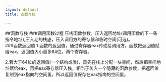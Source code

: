 ```yaml
---
layout: default
title: 函数与栈

---
```

##函数与栈
###调用函数过程
压栈函数参数，压入返回地址(调用函数的下一条指令地址),压入老的栈底，压入调用方的寄存器和临时空间(可选)。   
###函数返回值
1.函数的返回值，通过寄存器eax传递给调用方，函数把返回值赋给eax。返回值大小最多64位，两个寄存器。     

2.若大于64位的返回值(一个结构或类)，首先在栈上分配一块空间，然后把空间地址赋给eax，再把eax寄存器压入栈，相当于传入一个隐藏的函数参数，把返回值复制到eax指向的空间里。所以返回值保存在eax指向的空间里。 







